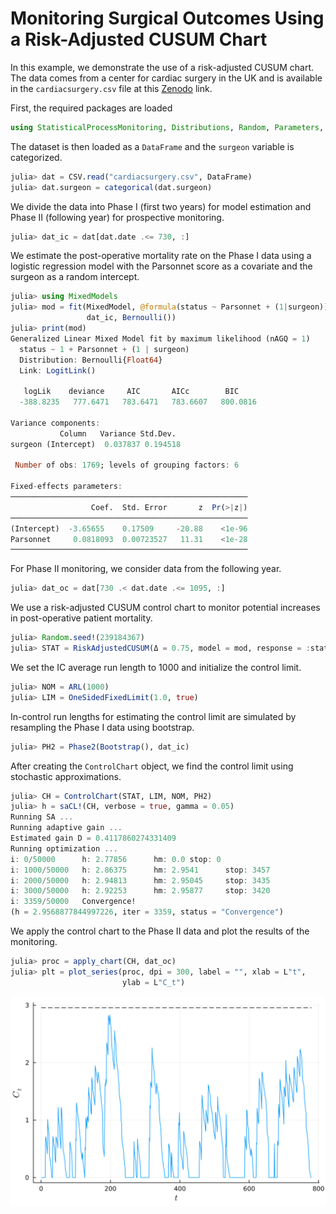 # Monitoring Surgical Outcomes Using a Risk-Adjusted CUSUM Chart

In this example, we demonstrate the use of a risk-adjusted CUSUM chart. The data comes from a center for cardiac surgery in the UK and is available in the `cardiacsurgery.csv` file at this [Zenodo](https://zenodo.org/records/10683050) link.

First, the required packages are loaded

```julia
using StatisticalProcessMonitoring, Distributions, Random, Parameters, CSV, DataFrames, CategoricalArrays, MixedModels, Plots
```

The dataset is then loaded as a `DataFrame` and the `surgeon` variable is categorized.

```julia
julia> dat = CSV.read("cardiacsurgery.csv", DataFrame)
julia> dat.surgeon = categorical(dat.surgeon)
```

We divide the data into Phase I (first two years) for model estimation and Phase II (following year) for prospective monitoring.

```julia
julia> dat_ic = dat[dat.date .<= 730, :]
```

We estimate the post-operative mortality rate on the Phase I data using a logistic regression model with the Parsonnet score as a covariate and the surgeon as a random intercept.

```julia
julia> using MixedModels
julia> mod = fit(MixedModel, @formula(status ~ Parsonnet + (1|surgeon)),
                 dat_ic, Bernoulli())
julia> print(mod)
Generalized Linear Mixed Model fit by maximum likelihood (nAGQ = 1)
  status ~ 1 + Parsonnet + (1 | surgeon)
  Distribution: Bernoulli{Float64}
  Link: LogitLink()

   logLik    deviance     AIC       AICc        BIC    
  -388.8235   777.6471   783.6471   783.6607   800.0816

Variance components:
           Column   Variance Std.Dev. 
surgeon (Intercept)  0.037837 0.194518

 Number of obs: 1769; levels of grouping factors: 6

Fixed-effects parameters:
─────────────────────────────────────────────────────
                  Coef.  Std. Error       z  Pr(>|z|)
─────────────────────────────────────────────────────
(Intercept)  -3.65655    0.17509     -20.88    <1e-96
Parsonnet     0.0818093  0.00723527   11.31    <1e-28
─────────────────────────────────────────────────────
```

For Phase II monitoring, we consider data from the following year.

```julia
julia> dat_oc = dat[730 .< dat.date .<= 1095, :]
```

We use a risk-adjusted CUSUM control chart to monitor potential increases in post-operative patient mortality.

```julia
julia> Random.seed!(239184367)
julia> STAT = RiskAdjustedCUSUM(Δ = 0.75, model = mod, response = :status)
```

We set the IC average run length to 1000 and initialize the control limit.

```julia
julia> NOM = ARL(1000)
julia> LIM = OneSidedFixedLimit(1.0, true)
```

In-control run lengths for estimating the control limit are simulated by resampling the Phase I data using bootstrap.

```julia
julia> PH2 = Phase2(Bootstrap(), dat_ic)
```

After creating the `ControlChart` object, we find the control limit using stochastic approximations.

```julia
julia> CH = ControlChart(STAT, LIM, NOM, PH2)
julia> h = saCL!(CH, verbose = true, gamma = 0.05)
Running SA ...
Running adaptive gain ...
Estimated gain D = 0.4117860274331409
Running optimization ...
i: 0/50000      h: 2.77856      hm: 0.0 stop: 0
i: 1000/50000   h: 2.86375      hm: 2.9541      stop: 3457
i: 2000/50000   h: 2.94813      hm: 2.95045     stop: 3435
i: 3000/50000   h: 2.92253      hm: 2.95877     stop: 3420
i: 3359/50000   Convergence!
(h = 2.9568877844997226, iter = 3359, status = "Convergence")
```

We apply the control chart to the Phase II data and plot the results of the monitoring.

```julia
julia> proc = apply_chart(CH, dat_oc)
julia> plt = plot_series(proc, dpi = 300, label = "", xlab = L"t",
                         ylab = L"C_t")
```

![](./figures/example-risk-adjusted.png)
